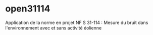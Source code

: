 open31114
=========

Application de la norme en projet NF S 31-114 : Mesure du bruit dans l'environnement avec et sans activité éolienne
